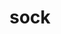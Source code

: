 ---
category: 4-letters
denotation: null
name: sock
reference_link: https://www.etymonline.com/word/sock
root_language: null
root_name: null
title: sock
type: free
word_sums:
- respelling: sock
  sum: 'Sock + '
---